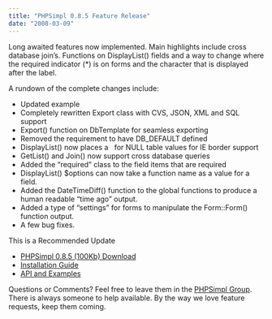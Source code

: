 ```yaml
---
title: "PHPSimpl 0.8.5 Feature Release"
date: "2008-03-09"
---
```


Long awaited features now implemented. Main highlights include cross database join’s. Functions on DisplayList() fields and a way to change where the required indicator (\*) is on forms and the character that is displayed after the label.

A rundown of the complete changes include:

- Updated example
- Completely rewritten Export class with CVS, JSON, XML and SQL support
- Export() function on DbTemplate for seamless exporting
- Removed the requirement to have DB\_DEFAULT defined
- DisplayList() now places a   for NULL table values for IE border support
- GetList() and Join() now support cross database queries
- Added the “required” class to the field items that are required
- DisplayList() $options can now take a function name as a value for a field.
- Added the DateTimeDiff() function to the global functions to produce a human readable “time ago” output.
- Added a type of “settings” for forms to manipulate the Form::Form() function output.
- A few bug fixes.

This is a Recommended Update

- [PHPSimpl 0.8.5 (100Kb) Download](http://phpsimpl.googlecode.com/files/phpsimpl-0.8.5.zip)
- [Installation Guide](http://code.google.com/p/phpsimpl/wiki/Installation)
- [API and Examples](http://code.google.com/p/phpsimpl/wiki/BaseClasses)

Questions or Comments? Feel free to leave them in the [PHPSimpl Group](http://groups.google.com/group/phpsimpl). There is always someone to help available. By the way we love feature requests, keep them coming.
